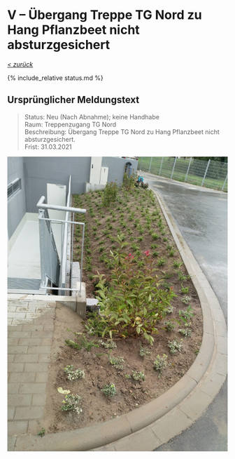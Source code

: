 # V &ndash; Übergang Treppe TG Nord zu Hang Pflanzbeet nicht absturzgesichert

_[&lt; zurück](../../index.md)_

{% include_relative status.md %}

## Ursprünglicher Meldungstext

> Status: Neu (Nach Abnahme); keine Handhabe\
> Raum: Treppenzugang TG Nord\
> Beschreibung: Übergang Treppe TG Nord zu Hang Pflanzbeet nicht absturzgesichert.\
> Frist: 31.03.2021

![](Meldung.jpg)
